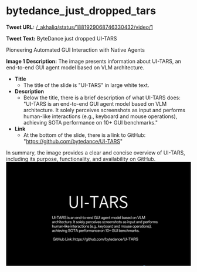 # bytedance_just_dropped_tars

**Tweet URL:** [/_akhaliq/status/1881929068746330432/video/1](/_akhaliq/status/1881929068746330432/video/1)

**Tweet Text:** ByteDance just dropped UI-TARS

Pioneering Automated GUI Interaction with Native Agents

**Image 1 Description:** The image presents information about UI-TARS, an end-to-end GUI agent model based on VLM architecture.

*   **Title**
    *   The title of the slide is "UI-TARS" in large white text.
*   **Description**
    *   Below the title, there is a brief description of what UI-TARS does: "UI-TARS is an end-to-end GUI agent model based on VLM architecture. It solely perceives screenshots as input and performs human-like interactions (e.g., keyboard and mouse operations), achieving SOTA performance on 10+ GUI benchmarks."
*   **Link**
    *   At the bottom of the slide, there is a link to GitHub: "https://github.com/bytedance/UI-TARS"

In summary, the image provides a clear and concise overview of UI-TARS, including its purpose, functionality, and availability on GitHub.
![Image 1](./image_1.jpg)
